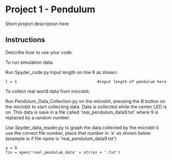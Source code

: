 # Project 1 - Pendulum

Short project description here

## Instructions

Describe how to use your code.

To run simulation data:

Run Spyder_code.py
Input length on line 6 as shown:
```
l = 1                                   #input length of pendulum here
```


To collect real world data from microbit:

Run Pendulum_Data_Collection.py on the microbit, pressing the B button on the microbit to start collecting data.
Data is collected while the center LED is on.
This data is save in a file called 'real_pendulum_data9.txt' where 9 is replaced by a random number.

Use Spyder_data_reader.py to graph the data collected by the microbit
ti use the correct file number, place that number in 'a' as shown below (example is if file name is 'real_pendulum_data9.txt')
```
a = 9                                                      
fin = open('real_pendulum_data' + str(a) + '.txt')
```
